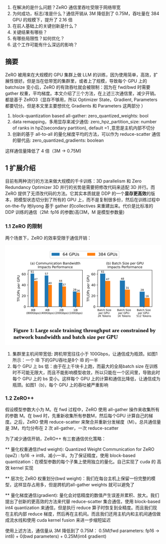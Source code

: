 1. 在解决的是什么问题？ZeRO 通信里吞吐受限于网络带宽
2. 为何成功，标志/准是什么？通信开销从 3M 降低到了 0.75M，吞吐量在 384 GPU 的规模下，提升了 2.16 倍
3. 在前人基础上的关键创新是什么？
4. 关键结果有哪些？
5. 有哪些局限性？如何优化？
6. 这个工作可能有什么深远的影响？

## 摘要
ZeRO 被用来在大规模的 GPU 集群上做 LLM 的训练，因为使用简单，高效，扩展性很好。但是当在低带宽的集群里，或者上了规模，导致每个 GPU 上的 batchsize 变小后，ZeRO 的有效吞吐就会被限制：因为在 fwd/bwd 时需要 gather 权重，平均梯度。本文介绍了三个方法，在上述三次通信里，减少开销。都是基于 ZeRO3（显存不够用，所以 Optimizer State，Gradient, Parameters 都要切分。但是本文里主要想优化 Gradients 和 Parameters 这两部分 ）
1. block-quantization based all-gather: zero\_quantized\_weights: bool
2. data remapping，多用显存来减少通信: zero\_hpz\_partition\_size: number of ranks in hpZ(secondary partition), default =1 ,意思是主机内部不切分
3. 创新的基于 all-to-all 的量化梯度平均的方法，可以作为 reduce-scatter 通信的替代品: zero_quantized_gradients: boolean

这样通信量降低了 4 倍（3M -> 0.75M)

## 1 扩展介绍
目前有两种流行的方法来做大规模的千卡训练：3D parallelism 和 Zero Redundancy Optimizer
3D 并行的劣势是需要把修改代码来适配 3D 并行。而 ZeRO 提供了无须改代码的方法。它其实本质就是 DDP 的一个**显存更高效**的版本，把模型状态切分到了所有的 GPU 上，而不是复制很多份，然后在训练过程中 on-the-fly 地liyong  基于 gather 的collectives 来重建出来。代价是比标准的 DDP 训练的通信（2M: fp16 的参数)高(3M，M 是模型参数量)

### 1.1 ZeRO 的限制
两个场景下，ZeRO 的效率受限于通信开销：

![](imgs/large-scale-training-throughput-constrained.png)

1. 集群里主机间带宽低: 跨机带宽往往小于 100Gbps，让通信成为瓶颈。如图1所示：一个 IB 下的GPU吞吐是8个 IB 的一半
2. 每个 GPU 上 bs 低：由于在上千块卡上跑，而最大的全局batch size 在训练时不可能无限大，而且不能影响模型收敛，所以只能在一个区间里，导致此时每个 GPU  上的 bs 变小。这样每个 GPU 上的计算和通信比降低，让通信成为瓶颈。如图1（b)，每个 GPU 上的吞吐被严重影响

### 1.2 ZeRO++
假设模型参数大小为 M。在 fwd 过程中，ZeRO 使用 all-gather 操作来收集所有的参数 M。在 bwd 时，先重新收集所有参数M，然后每个GPU
计算自己的梯度。之后，ZeRO 使用 reduce-scatter 来聚合并重新分发梯度（M）。总共通信量是 3M，均匀分布在 2 次 all-gather，一次 reduce-scatter 

为了减少通信开销，ZeRO++ 有三套通信优化策略：

** 量化权重通信(fwd weight): Quantized Weight Communication for ZeRO (qwZ) : fp16 -> int8，减小一半。为了保证精度，使用 block-based quantization：在模型参数的每个子集上使用独立的量化。自己实现了 cuda 的 高效 kernel 实现

** 层次化 ZeRO 权重划分(bwd weight)：我们在每台主机上保留一份完整的模型，这样显存占用多，但是跨机的all-gather weights 就可以避免了

** 量化梯度通信(gradient): 量化会对低精度的数值产生误差并累积、放大。我们提出了创新的更高效的方法来代替 reduce-scatter 集合通信，使用 block-based int4 quantization 来通信，但是执行 reduce 算子时恢复到全精度。而且我们现在主机内部 reduce 梯度，然后再在主机间。而且我们还用主机内和主机间通信做成流水线和使用 cuda kernel fusion 来进一步缩短延迟

使用上述方法，通信量从 3M 降低到了 0.75M： 0.5M(fwd parameters: fp16 -> int8) + 0(bwd parameters) + 0.25M(int4 gradient)
